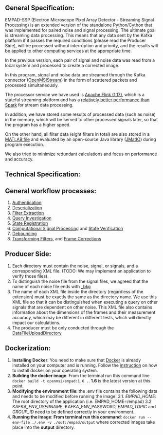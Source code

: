 ## General Specification:

EMPAD-SSP (Electron Microscope Pixel Array Detector - Streaming Signal Processing) is an extended version of the standalone Python/Cython that was implemented for paired noise and signal processing. The ultimate goal is streaming data processing. This means that any data sent by the Kafka platform if it passes the required conditions (please read the Producer Side), will be processed without interruption and priority, and the results will be applied to other computing services at the appropriate time. 

In the previous version, each pair of signal and noise data was read from a local system and processed to create a corrected image.

In this program, signal and noise data are streamed through the Kafka connector ([OpenMSIStream](https://openmsistream.readthedocs.io/en/latest/)) in the form of scattered packets and processed simultaneously.


The processor service we have used is [Apache Flink (1.17)](https://flink.apache.org/), which is a stateful streaming platform and has a [relatively better performance than Spark](https://www.macrometa.com/event-stream-processing/spark-vs-flink) for stream data processing.

In addition, we have stored some results of processed data (such as noise) in the memory, which will be served to other processed signals later, so that the program has a higher speed.

On the other hand, all filter data (eight filters in total) are also stored in a [MATLAB file](https://github.com/paradimdata/varimatstream/blob/main/mask/mask.mat) and evaluated by an open-source Java library ([JMatIO](https://github.com/diffplug/JMatIO)) during program execution.

We also tried to minimize redundant calculations and focus on performance and accuracy.

## Technical Specification:

## General workflow processes:
1. [Authentication](https://github.com/paradimdata/varimatstream/blob/main/src/main/resources/META-INF/main/java/org/paradim/empad/com/EMPADStreamCommand.java#L147)
2. [Deserialization](https://github.com/paradimdata/varimatstream/blob/main/src/main/resources/META-INF/main/java/org/paradim/empad/com/DataFileChunkDeserializer.java#L52)
3. [Filter Extraction](https://github.com/paradimdata/varimatstream/blob/main/src/main/resources/META-INF/main/java/org/paradim/empad/com/StreamingSignalProcessing.java#L101)
4. [Query Investigation](https://github.com/paradimdata/varimatstream/blob/main/src/main/resources/META-INF/main/java/org/paradim/empad/com/EMPADStreamCommand.java#L197)
5. [State Registration](https://github.com/paradimdata/varimatstream/blob/main/src/main/resources/META-INF/main/java/org/paradim/empad/com/StreamingSignalProcessing.java#L357)
6. [Computational Signal Processing](https://github.com/paradimdata/varimatstream/blob/main/src/main/resources/META-INF/main/java/org/paradim/empad/com/StreamingSignalProcessing.java#L720) and [State Verification](https://github.com/paradimdata/varimatstream/blob/main/src/main/resources/META-INF/main/java/org/paradim/empad/com/StreamingSignalProcessing.java#L269)
7. [Debouncing](https://github.com/paradimdata/varimatstream/blob/main/src/main/resources/META-INF/main/java/org/paradim/empad/com/StreamingSignalProcessing.java#L690)
8. [Transforming Filters](https://github.com/paradimdata/varimatstream/blob/main/src/main/resources/META-INF/main/java/org/paradim/empad/com/StreamingSignalProcessing.java#L782), and [Frame Corrections](https://github.com/paradimdata/varimatstream/blob/main/src/main/resources/META-INF/main/java/org/paradim/empad/com/StreamingSignalProcessing.java#L853)



## Producer Side:
1. Each directory must contain the noise, signal, or signals, and a corresponding XML file.
(TODO: We may implement an application to verify those files).
2. To distinguish the noise file from the signal files, we agreed that the name of each noise file ends with [_bkg](https://github.com/paradimdata/varimatstream/blob/main/src/main/resources/META-INF/main/java/org/paradim/empad/com/EMPADConstants.java)
3. The name of each XML file inside the directory (regardless of the extension) must be exactly the same as the directory name. We use this XML file so that it can be distinguished when executing a query on other signals that are dependent on other noise. This XML file also contains information about the dimensions of the frames and their measurement accuracy, which may be different in different tests, which will directly impact our calculations.
4. The producer must be only conducted through the [DataFileUploadDirectory](https://openmsistream.readthedocs.io/en/latest/user_info/main_programs/data_file_upload_directory.html)

   
## Dockerization:
1. **Installing Docker**: You need to make sure that [Docker](https://docs.docker.com) is already installed on your computer and is running. Follow the [instruction](https://docs.docker.com/engine/install/) on how to install docker on your operating system.
2. **Building the docker image**: From the terminal run this command line `docker build -t openmsi/empad:1.6 .`. **1.6** is the latest version at this point.
3. **Modifying the environment file**: the .env file contains the following data and needs to be modified before running the image:
 3.1. _EMPAD_HOME_: The root directory of the application (i.e. EMPAD_HOME=/empad)
 3.2 _KAFKA_ENV_USERNAME_, KAFKA_ENV_PASSWORD, _EMPAD_TOPIC_ and _GROUP_ID_ need to be defined correctly in your environment.
4. **Running the image: From terminal run this command**: `docker run --env-file ./.env -v ./out:/empad/output` where corrected images take place into the **output** directory.
